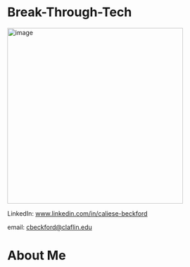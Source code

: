 # Break-Through-Tech
<img width="399" height="400" alt="image" src="https://github.com/user-attachments/assets/cdb60967-c466-4760-b10e-82c8797c616f" />

LinkedIn: www.linkedin.com/in/caliese-beckford

email: cbeckford@claflin.edu

# About Me


